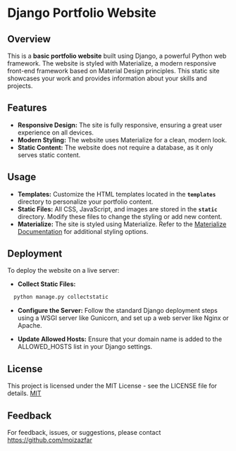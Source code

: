 
# Django Portfolio Website
## Overview
This is a **basic portfolio website** built using Django, a powerful Python web framework. The website is styled with Materialize, a modern responsive front-end framework based on Material Design principles. This static site showcases your work and provides information about your skills and projects.

## Features

 - **Responsive Design:**  The site is fully responsive, ensuring a great user experience on all devices.
 - **Modern Styling:** The website uses Materialize for a clean, modern look.
 - **Static Content:** The website does not require a database, as it only serves static content.


## Usage

- **Templates:** Customize the HTML templates located in the **`templates`** directory to personalize your portfolio content.
- **Static Files:** All CSS, JavaScript, and images are stored in the **`static`** directory. Modify these files to change the styling or add new content.
- **Materialize:**  The site is styled using Materialize. Refer to the [Materialize Documentation](https://materializecss.com/) for additional styling options.

## Deployment

To deploy the website on a live server:

- **Collect Static Files:**
```bash
  python manage.py collectstatic
```

- **Configure the Server:** Follow the standard Django deployment steps using a WSGI server like Gunicorn, and set up a web server like Nginx or Apache.

- **Update Allowed Hosts:** Ensure that your domain name is added to the ALLOWED_HOSTS list in your Django settings.

## License

This project is licensed under the MIT License - see the LICENSE file for details. [MIT](https://choosealicense.com/licenses/mit/)


## Feedback

For feedback, issues, or suggestions, please contact https://github.com/moizazfar

